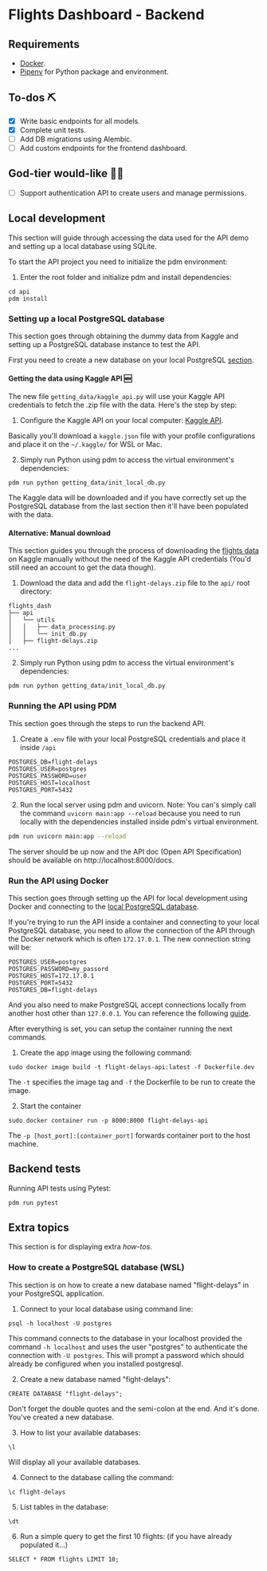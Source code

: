 # Flights Dashboard - Backend

## Requirements

- [Docker](https://www.docker.com/).
- [Pipenv](https://pipenv.pypa.io/en/latest/) for Python package and environment.

## To-dos ⛏

- [x] Write basic endpoints for all models.
- [x] Complete unit tests.
- [ ] Add DB migrations using Alembic.
- [ ] Add custom endpoints for the frontend dashboard.

## God-tier would-like 🧙‍♂️

- [ ] Support authentication API to create users and manage permissions.

## Local development

This section will guide through accessing the data used for the API demo and setting up a local database using SQLite.

To start the API project you need to initialize the pdm environment:

1. Enter the root folder and initialize pdm and install dependencies:

```
cd api
pdm install
```

### Setting up a local PostgreSQL database

This section goes through obtaining the dummy data from Kaggle and setting up a PostgreSQL database instance to test the API.

First you need to create a new database on your local PostgreSQL [section](#setPostgres).

#### Getting the data using Kaggle API 🆕

The new file `getting_data/kaggle_api.py` will use your Kaggle API credentials to fetch the .zip file with the data. Here's the step by step:

1. Configure the Kaggle API on your local computer: [Kaggle API](https://www.kaggle.com/docs/api).

Basically you'll download a `kaggle.json` file with your profile configurations and place it on the `~/.kaggle/` for WSL or Mac.

2. Simply run Python using pdm to access the virtual environment's dependencies:

```
pdm run python getting_data/init_local_db.py
```

The Kaggle data will be downloaded and if you have correctly set up the PostgreSQL database from the last section then it'll have been populated with the data.

#### Alternative: Manual download

This section guides you through the process of downloading the [flights data](https://www.kaggle.com/datasets/usdot/flight-delays) on Kaggle manually without the need of the Kaggle API credentials (You'd still need an account to get the data though).

1. Download the data and add the `flight-delays.zip` file to the `api/` root directory:

```
flights_dash
├── api
│   └── utils
│   │   ├── data_processing.py
│   │   └── init_db.py
│   ├── flight-delays.zip
...
```

2. Simply run Python using pdm to access the virtual environment's dependencies:

```
pdm run python getting_data/init_local_db.py
```

### Running the API using PDM

This section goes through the steps to run the backend API.

1. Create a `.env` file with your local PostgreSQL credentials and place it inside `/api`

```
POSTGRES_DB=flight-delays
POSTGRES_USER=postgres
POSTGRES_PASSWORD=user
POSTGRES_HOST=localhost
POSTGRES_PORT=5432
```

2. Run the local server using pdm and uvicorn. Note: You can's simply call the command `uvicorn main:app --reload` because you need to run locally with the dependencies installed inside pdm's virtual environment.

```bash
pdm run uvicorn main:app --reload
```

The server should be up now and the API doc (Open API Specification) should be available on http://localhost:8000/docs.

### Run the API using Docker

This section goes through setting up the API for local development using Docker and connecting to the <u>local PostgreSQL database</u>.

If you're trying to run the API inside a container and connecting to your local PostgreSQL database, you need to allow the connection of the API through the Docker network which is often `172.17.0.1`. The new connection string will be:

```
POSTGRES_USER=postgres
POSTGRES_PASSWORD=my_passord
POSTGRES_HOST=172.17.0.1
POSTGRES_PORT=5432
POSTGRES_DB=flight-delays
```

And you also need to make PostgreSQL accept connections locally from another host other than `127.0.0.1`. You can reference the following [guide](https://dev.to/21toffy/connect-to-locally-hosted-postgresql-from-a-docker-container-109o).

After everything is set, you can setup the container running the next commands.

1. Create the app image using the following command:

```
sudo docker image build -t flight-delays-api:latest -f Dockerfile.dev
```

The `-t` specifies the image tag and `-f` the Dockerfile to be run to create the image.

2. Start the container

```
sudo docker container run -p 8000:8000 flight-delays-api
```

The `-p [host_port]:[container_port]` forwards container port to the host machine.

## Backend tests

Running API tests using Pytest:

```bash
pdm run pytest
```

## Extra topics

This section is for displaying extra _how-tos_.

### <a name="setPostgres"></a>How to create a PostgreSQL database (WSL)

This section is on how to create a new database named "flight-delays" in your PostgreSQL application.

1. Connect to your local database using command line:

```
psql -h localhost -U postgres
```

This command connects to the database in your localhost provided the command `-h localhost` and uses the user "postgres" to authenticate the connection with `-U postgres`. This will prompt a password which should already be configured when you installed postgresql.

2. Create a new database named "fight-delays":

```
CREATE DATABASE "flight-delays";
```

Don't forget the double quotes and the semi-colon at the end. And it's done. You've created a new database.

3. How to list your available databases:

```
\l
```

Will display all your available databases.

4. Connect to the database calling the command:

```
\c flight-delays
```

5. List tables in the database:

```
\dt
```

6. Run a simple query to get the first 10 flights: (if you have already populated it...)

```
SELECT * FROM flights LIMIT 10;
```
